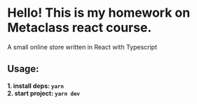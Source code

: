 # Hello! This is my homework on Metaclass react course.

A small online store written in React with Typescript

## Usage:

**1. install deps: `yarn`** \
**2. start project: `yarn dev`**

<!--
  1. Вынес логику роутинга в config/Routes. Хочу получить обратную связь по моей реализации роутинга. Можно ли где-то, что-то улучшить?
  2. Убрал из App все, кроме одной строчки с импортом стилей. Мне кажется, что в данном случае будет излишне создание доп обёрток и(или) вложенности в DOM-дереве. По сути это просто подключение стилей, которые применятся ко всему App. Хочу понять, насколько моё текущее решение уместно.
  3. Вопрос по пагинации: у platzi есть query параметры для пагинации. (offset - с какой позиции начать, limit - количество). Но при этом запрос такого формата не даёт информации об общем количестве товаров. Я вижу три варианта решения:
    3.1 Динамически подгружать новые товары, но можно столкнуться с тем, что зайдём за границы списка и получим на очередной странице пустой массив с товарами.
    3.2 Делать один запрос на полный список товаров и фильтровать/обрабатывать его, для нужного количества.
    3.3 Делать два запроса, из первого узнать только общее количество запросов, второй будет подгружать новые товары (в таком случае не выйдем за границы).
  4. Никогда ранее не работал с mobx, поэтому в целом попрошу больше внимания уделить на мою реализацию сторов в проекте, дать советы и поправки
  5. Пройтись по компонентам и дать поправки/советы, где что можно оптимизировать, например используя useMemo, UseCallback или создать свой хук или переделать что-то, в общем улучшить.
  6. В компоненте pagination, попытался написать Дженерик, для data, который будет принимать в себя Array<T>. При использовании в типизации компонента, не нашёл решений кроме как PaginationProps<any>, т.к я хочу чтобы у меня pagination принимала массив любых данных (цифры, строки, объекты). Можно ли тут что-то улучшить?
  7. При переключении пагинации иногда происходит 'скачок' на экране, как это можно пофиксить?
  8. Попытался добавить пагинацию в query параметр, перестала работать пагинация. Описал проблему в комментариях на странице products.
